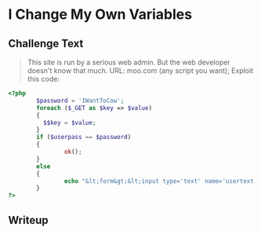 # I Change My Own Variables

## Challenge Text

> This site is run by a serious web admin. But the web developer doesn't know that much. URL: moo.com (any script you want); Exploit this code:

```php
<?php
        $password = 'IWantToCow';
        foreach ($_GET as $key => $value)
        {
          $$key = $value;
        }
        if ($userpass == $password)
        {
                ok();
        }
        else
        {
                echo "&lt;form&gt;&lt;input type='text' name='usertext' /&gt;&lt;input type='submit'&gt;&lt;form&gt;";
        }
?>
```

## Writeup
